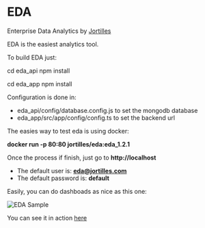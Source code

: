 # EDA 

Enterprise Data Analytics by  [Jortilles](http://eda.jortilles.com) 

EDA is the easiest analytics tool.

To build EDA just:

cd eda_api
npm install

cd eda_app
npm install


Configuration is done in:

* eda_api/config/database.config.js to set the mongodb database
* eda_app/src/app/config/config.ts to set the backend url

The easies way to test eda is using docker: 

**docker run -p 80:80 jortilles/eda:eda_1.2.1**

Once the process if finish, just go to **http://localhost**

* The default user is: **eda@jortilles.com**
* The default password is: **default**

Easily, you can do dashboads as nice as this one:

![EDA Sample](https://eda.jortilles.com/wp-content/uploads/2019/10/eda_sample_dashboard1-768x357.png)

You can see it in action [here](https://www.youtube.com/watch?v=7KxIgob78Cg)
